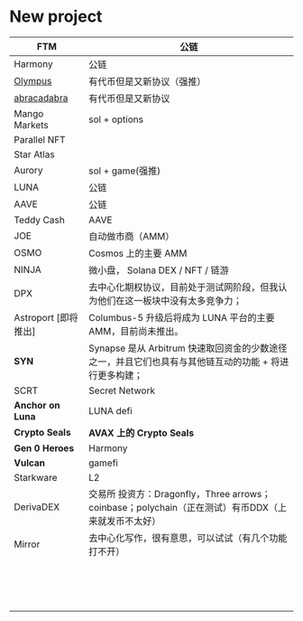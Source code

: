 # New project

| FTM                                          | 公链                                                         |
| -------------------------------------------- | ------------------------------------------------------------ |
| Harmony                                      | 公链                                                         |
| [Olympus](https://www.olympusdao.finance/#/) | 有代币但是又新协议（强推）                                   |
| [abracadabra](https://abracadabra.money/)    | 有代币但是又新协议                                           |
| Mango Markets                                | sol + options                                                |
| Parallel NFT                                 |                                                              |
| Star Atlas                                   |                                                              |
| Aurory                                       | sol + game(强推)                                             |
| LUNA                                         | 公链                                                         |
| AAVE                                         | 公链                                                         |
| Teddy Cash                                   | AAVE                                                         |
| JOE                                          | 自动做市商（AMM）                                            |
| OSMO                                         | Cosmos 上的主要 AMM                                          |
| NINJA                                        | 微小盘， Solana DEX / NFT / 链游                             |
| DPX                                          | 去中心化期权协议，目前处于测试网阶段，但我认为他们在这一板块中没有太多竞争力； |
| Astroport [即将推出]                         | Columbus-5 升级后将成为 LUNA 平台的主要 AMM，目前尚未推出。  |
| **SYN**                                      | Synapse 是从 Arbitrum 快速取回资金的少数途径之一，并且它们也具有与其他链互动的功能 + 将进行更多构建； |
| SCRT                                         | Secret Network                                               |
| **Anchor on Luna**                           | LUNA defi                                                    |
| **Crypto Seals**                             | **AVAX 上的 Crypto Seals**                                   |
| **Gen 0 Heroes**                             | Harmony                                                      |
| **Vulcan**                                   | gamefi                                                       |
| Starkware                                    | L2                                                           |
| DerivaDEX                                    | 交易所 投资方：Dragonfly，Three arrows；coinbase；polychain（正在测试）有币DDX（上来就发币不太好） |
| Mirror                                       | 去中心化写作，很有意思，可以试试（有几个功能打不开）         |
|                                              |                                                              |
|                                              |                                                              |
|                                              |                                                              |
|                                              |                                                              |
|                                              |                                                              |
|                                              |                                                              |
|                                              |                                                              |
|                                              |                                                              |
|                                              |                                                              |
|                                              |                                                              |
|                                              |                                                              |
|                                              |                                                              |
|                                              |                                                              |
|                                              |                                                              |
|                                              |                                                              |

